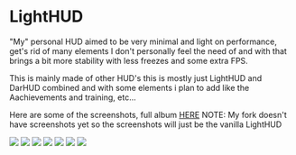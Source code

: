 # LightHUD

"My" personal HUD aimed to be very minimal and light on performance, get's rid of many elements I don't personally feel the need of and with that brings a bit more stability with less freezes and some extra FPS.

This is mainly made of other HUD's this is mostly just LightHUD and DarHUD combined and with some elements i plan to add like the Aachievements and training, etc...

Here are some of the screenshots, full album [HERE](../screenshots/showcase.md) NOTE: My fork doesn't have screenshots yet so the screenshots will just be the vanilla LightHUD

![](../screenshots/01_Main_Menu.jpg?raw=true)
![](../screenshots/09_Team_Selection.jpg?raw=true)
![](../screenshots/10_Class_Selection.jpg?raw=true)
![](../screenshots/14_Health_Buff_Normal.jpg?raw=true)
![](../screenshots/15_Health_Buff_Surface.jpg?raw=true)
![](../screenshots/16_Health_Buff_TF2.png?raw=true)
![](../screenshots/27_Scoreboard.jpg?raw=true)
